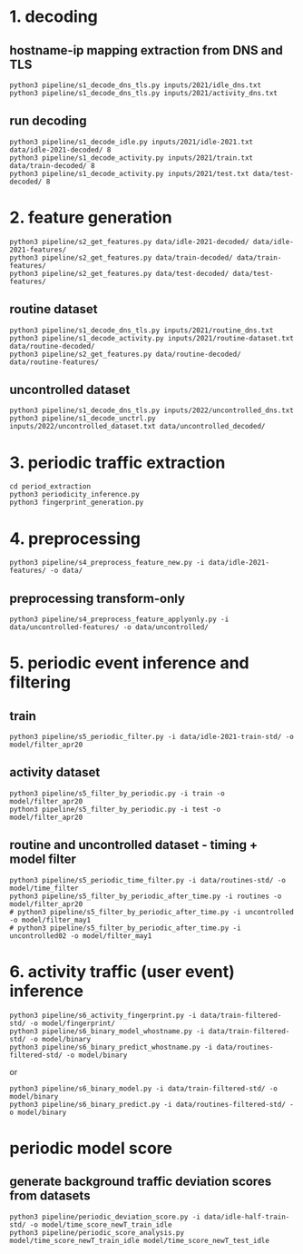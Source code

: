# 1. decoding
## hostname-ip mapping extraction from DNS and TLS 
```
python3 pipeline/s1_decode_dns_tls.py inputs/2021/idle_dns.txt
python3 pipeline/s1_decode_dns_tls.py inputs/2021/activity_dns.txt
```
## run decoding
```
python3 pipeline/s1_decode_idle.py inputs/2021/idle-2021.txt data/idle-2021-decoded/ 8
python3 pipeline/s1_decode_activity.py inputs/2021/train.txt data/train-decoded/ 8
python3 pipeline/s1_decode_activity.py inputs/2021/test.txt data/test-decoded/ 8
```

# 2. feature generation
```
python3 pipeline/s2_get_features.py data/idle-2021-decoded/ data/idle-2021-features/
python3 pipeline/s2_get_features.py data/train-decoded/ data/train-features/
python3 pipeline/s2_get_features.py data/test-decoded/ data/test-features/
```

## routine dataset
```
python3 pipeline/s1_decode_dns_tls.py inputs/2021/routine_dns.txt
python3 pipeline/s1_decode_activity.py inputs/2021/routine-dataset.txt data/routine-decoded/ 
python3 pipeline/s2_get_features.py data/routine-decoded/ data/routine-features/
```
## uncontrolled dataset
```
python3 pipeline/s1_decode_dns_tls.py inputs/2022/uncontrolled_dns.txt
python3 pipeline/s1_decode_unctrl.py inputs/2022/uncontrolled_dataset.txt data/uncontrolled_decoded/  
```

# 3. periodic traffic extraction
```
cd period_extraction
python3 periodicity_inference.py
python3 fingerprint_generation.py
```

# 4. preprocessing
```
python3 pipeline/s4_preprocess_feature_new.py -i data/idle-2021-features/ -o data/
```
## preprocessing transform-only
```
python3 pipeline/s4_preprocess_feature_applyonly.py -i data/uncontrolled-features/ -o data/uncontrolled/
```

# 5. periodic event inference and filtering 
## train
```
python3 pipeline/s5_periodic_filter.py -i data/idle-2021-train-std/ -o model/filter_apr20
```
## activity dataset 
```
python3 pipeline/s5_filter_by_periodic.py -i train -o model/filter_apr20
python3 pipeline/s5_filter_by_periodic.py -i test -o model/filter_apr20
```
## routine and uncontrolled dataset - timing + model filter
```
python3 pipeline/s5_periodic_time_filter.py -i data/routines-std/ -o model/time_filter
python3 pipeline/s5_filter_by_periodic_after_time.py -i routines -o model/filter_apr20
# python3 pipeline/s5_filter_by_periodic_after_time.py -i uncontrolled -o model/filter_may1
# python3 pipeline/s5_filter_by_periodic_after_time.py -i uncontrolled02 -o model/filter_may1
```


# 6. activity traffic (user event) inference
```
python3 pipeline/s6_activity_fingerprint.py -i data/train-filtered-std/ -o model/fingerprint/
python3 pipeline/s6_binary_model_whostname.py -i data/train-filtered-std/ -o model/binary
python3 pipeline/s6_binary_predict_whostname.py -i data/routines-filtered-std/ -o model/binary
```
or
```
python3 pipeline/s6_binary_model.py -i data/train-filtered-std/ -o model/binary
python3 pipeline/s6_binary_predict.py -i data/routines-filtered-std/ -o model/binary
```
# periodic model score
## generate background traffic deviation scores from datasets
```
python3 pipeline/periodic_deviation_score.py -i data/idle-half-train-std/ -o model/time_score_newT_train_idle
python3 pipeline/periodic_score_analysis.py model/time_score_newT_train_idle model/time_score_newT_test_idle
```